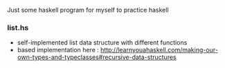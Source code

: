 Just some haskell program for myself to practice haskell

### list.hs
- self-implemented list data structure with different functions 
- based implementation here : http://learnyouahaskell.com/making-our-own-types-and-typeclasses#recursive-data-structures